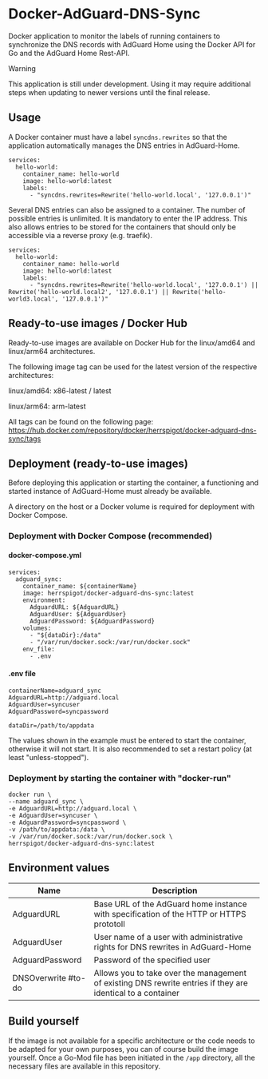 # Docker-AdGuard-DNS-Sync
Docker application to monitor the labels of running containers to synchronize the DNS records with AdGuard Home using the Docker API for Go and the AdGuard Home Rest-API.

> [!WARNING]
> This application is still under development.
> Using it may require additional steps when updating to newer versions until the final release.

## Usage
A Docker container must have a label `syncdns.rewrites` so that the application automatically manages the DNS entries in AdGuard-Home.
```
services:
  hello-world:
    container_name: hello-world
    image: hello-world:latest
    labels:
      - "syncdns.rewrites=Rewrite('hello-world.local', '127.0.0.1')"
```
Several DNS entries can also be assigned to a container.
The number of possible entries is unlimited.
It is mandatory to enter the IP address.
This also allows entries to be stored for the containers that should only be accessible via a reverse proxy (e.g. traefik).
```
services:
  hello-world:
    container_name: hello-world
    image: hello-world:latest
    labels:
      - "syncdns.rewrites=Rewrite('hello-world.local', '127.0.0.1') || Rewrite('hello-world.local2', '127.0.0.1') || Rewrite('hello-world3.local', '127.0.0.1')"
```

## Ready-to-use images / Docker Hub
Ready-to-use images are available on Docker Hub for the linux/amd64 and linux/arm64 architectures.

The following image tag can be used for the latest version of the respective architectures:

linux/amd64:
x86-latest / latest

linux/arm64:
arm-latest

All tags can be found on the following page:
https://hub.docker.com/repository/docker/herrspigot/docker-adguard-dns-sync/tags

## Deployment (ready-to-use images)

Before deploying this application or starting the container, a functioning and started instance of AdGuard-Home must already be available.

A directory on the host or a Docker volume is required for deployment with Docker Compose.

### Deployment with Docker Compose (recommended)
#### docker-compose.yml
```
services:
  adguard_sync:
    container_name: ${containerName}
    image: herrspigot/docker-adguard-dns-sync:latest
    environment:
      AdguardURL: ${AdguardURL}
      AdguardUser: ${AdguardUser}
      AdguardPassword: ${AdguardPassword}
    volumes:
      - "${dataDir}:/data"
      - "/var/run/docker.sock:/var/run/docker.sock"
    env_file:
      - .env
```
#### .env file
```
containerName=adguard_sync
AdguardURL=http://adguard.local
AdguardUser=syncuser
AdguardPassword=syncpassword

dataDir=/path/to/appdata
```
The values shown in the example must be entered to start the container, otherwise it will not start.
It is also recommended to set a restart policy (at least "unless-stopped").

### Deployment by starting the container with "docker-run"
```
docker run \
--name adguard_sync \
-e AdguardURL=http://adguard.local \
-e AdguardUser=syncuser \
-e AdguardPassword=syncpassword \
-v /path/to/appdata:/data \
-v /var/run/docker.sock:/var/run/docker.sock \
herrspigot/docker-adguard-dns-sync:latest
```

## Environment values
| Name                 | Description                                                              |
|----------------------|--------------------------------------------------------------------------|
| AdguardURL           | Base URL of the AdGuard home instance with specification of the HTTP or HTTPS prototoll |
| AdguardUser          | User name of a user with administrative rights for DNS rewrites in AdGuard-Home |
| AdguardPassword      | Password of the specified user |
| DNSOverwrite  #to-do | Allows you to take over the management of existing DNS rewrite entries if they are identical to a container |

## Build yourself
If the image is not available for a specific architecture or the code needs to be adapted for your own purposes, you can of course build the image yourself.
Once a Go-Mod file has been initiated in the `/app` directory, all the necessary files are available in this repository.